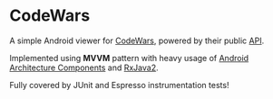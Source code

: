 # CodeWars

A simple Android viewer for [CodeWars](https://www.codewars.com), powered by their public [API](https://dev.codewars.com/#rest-api).

Implemented using **MVVM** pattern with heavy usage of [Android Architecture Components](https://developer.android.com/topic/libraries/architecture/) and [RxJava2](https://github.com/ReactiveX/RxJava/).

Fully covered by JUnit and Espresso instrumentation tests!
